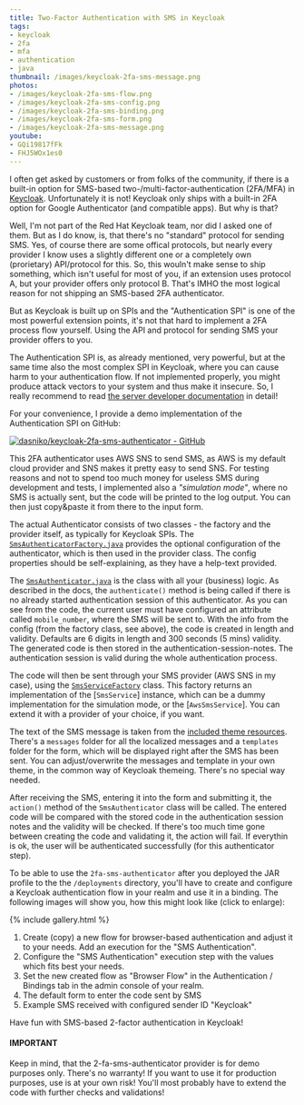 ```yaml
---
title: Two-Factor Authentication with SMS in Keycloak
tags:
- keycloak
- 2fa
- mfa
- authentication
- java
thumbnail: /images/keycloak-2fa-sms-message.png
photos:
- /images/keycloak-2fa-sms-flow.png
- /images/keycloak-2fa-sms-config.png
- /images/keycloak-2fa-sms-binding.png
- /images/keycloak-2fa-sms-form.png
- /images/keycloak-2fa-sms-message.png
youtube:
- GQi19817fFk
- FHJ5WOx1es0
---
```



I often get asked by customers or from folks of the community, if there is a built-in option for SMS-based two-/multi-factor-authentication (2FA/MFA) in [Keycloak](https://keycloak.org).
Unfortunately it is not!
Keycloak only ships with a built-in 2FA option for Google Authenticator (and compatible apps).
But why is that?

Well, I'm not part of the Red Hat Keycloak team, nor did I asked one of them.
But as I do know, is, that there's no "standard" protocol for sending SMS.
Yes, of course there are some offical protocols, but nearly every provider I know uses a slightly different one or a completely own (prorietary) API/protocol for this.
So, this wouln't make sense to ship something, which isn't useful for most of you, if an extension uses protocol A, but your provider offers only protocol B.
That's IMHO the most logical reason for not shipping an SMS-based 2FA authenticator.

But as Keycloak is built up on SPIs and the "Authentication SPI" is one of the most powerful extension points, it's not that hard to implement a 2FA process flow yourself.
Using the API and protocol for sending SMS your provider offers to you.

The Authentication SPI is, as already mentioned, very powerful, but at the same time also the most complex SPI in Keycloak, where you can cause harm to your authentication flow.
If not implemented properly, you might produce attack vectors to your system and thus make it insecure.
So, I really recommend to read [the server developer documentation](https://www.keycloak.org/docs/latest/server_development/index.html#_auth_spi) in detail!

For your convenience, I provide a demo implementation of the Authentication SPI on GitHub:

[![dasniko/keycloak-2fa-sms-authenticator - GitHub](https://gh-card.dev/repos/dasniko/keycloak-2fa-sms-authenticator.svg)](https://github.com/dasniko/keycloak-2fa-sms-authenticator)

This 2FA authenticator uses AWS SNS to send SMS, as AWS is my default cloud provider and SNS makes it pretty easy to send SNS.
For testing reasons and not to spend too much money for useless SMS during development and tests, I implemented also a _"simulation mode"_, where no SMS is actually sent, but the code will be printed to the log output.
You can then just copy&paste it from there to the input form.

The actual Authenticator consists of two classes - the factory and the provider itself, as typically for Keycloak SPIs.
The [`SmsAuthenticatorFactory.java`](https://github.com/dasniko/keycloak-2fa-sms-authenticator/blob/master/src/main/java/dasniko/keycloak/authenticator/SmsAuthenticatorFactory.java) provides the optional configuration of the authenticator, which is then used in the provider class.
The config properties should be self-explaining, as they have a help-text provided.

The [`SmsAuthenticator.java`](https://github.com/dasniko/keycloak-2fa-sms-authenticator/blob/master/src/main/java/dasniko/keycloak/authenticator/SmsAuthenticator.java) is the class with all your (business) logic.
As described in the docs, the `authenticate()` method is being called if there is no already started authentication session of this authenticator.
As you can see from the code, the current user must have configured an attribute called `mobile_number`, where the SMS will be sent to.
With the info from the config (from the factory class, see above), the code is created in length and validity.
Defaults are 6 digits in length and 300 seconds (5 mins) validity.
The generated code is then stored in the authentication-session-notes.
The authentication session is valid during the whole authentication process.

The code will then be sent through your SMS provider (AWS SNS in my case), using the [`SmsServiceFactory`](https://github.com/dasniko/keycloak-2fa-sms-authenticator/tree/master/src/main/java/dasniko/keycloak/authenticator/gateway) class.
This factory returns an implementation of the [`SmsService`] instance, which can be a dummy implementation for the simulation mode, or the [`AwsSmsService`].
You can extend it with a provider of your choice, if you want.

The text of the SMS message is taken from the [included theme resources](https://github.com/dasniko/keycloak-2fa-sms-authenticator/tree/master/src/main/resources/theme-resources).
There's a `messages` folder for all the localized messages and a `templates` folder for the form, which will be displayed right after the SMS has been sent.
You can adjust/overwrite the messages and template in your own theme, in the common way of Keycloak themeing.
There's no special way needed.

After receiving the SMS, entering it into the form and submitting it, the `action()` method of the `SmsAuthenticator` class will be called.
The entered code will be compared with the stored code in the authentication session notes and the validity will be checked.
If there's too much time gone between creating the code and validating it, the action will fail.
If everythin is ok, the user will be authenticated successfully (for this authenticator step).

To be able to use the `2fa-sms-authenticator` after you deployed the JAR profile to the the `/deployments` directory, you'll have to create and configure a Keycloak authentication flow in your realm and use it in a binding.
The following images will show you, how this might look like (click to enlarge):

{% include gallery.html %}

1. Create (copy) a new flow for browser-based authentication and adjust it to your needs.
Add an execution for the "SMS Authentication".
2. Configure the "SMS Authentication" execution step with the values which fits best your needs.
3. Set the new created flow as "Browser Flow" in the Authentication / Bindings tab in the admin console of your realm.
4. The default form to enter the code sent by SMS
5. Example SMS received with configured sender ID "Keycloak"

Have fun with SMS-based 2-factor authentication in Keycloak!

<div class="alert alert-warning">
<h4 class="alert-heading">IMPORTANT</h4>
<p class="mb-0">
Keep in mind, that the 2-fa-sms-authenticator provider is for demo purposes only.
There's no warranty!
If you want to use it for production purposes, use is at your own risk!
You'll most probably have to extend the code with further checks and validations!
</p>
